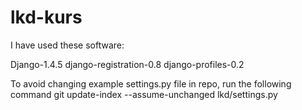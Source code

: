 lkd-kurs
========

I have used these software:

Django-1.4.5
django-registration-0.8
django-profiles-0.2

To avoid changing example settings.py file in repo, run the following command
git update-index --assume-unchanged lkd/settings.py

